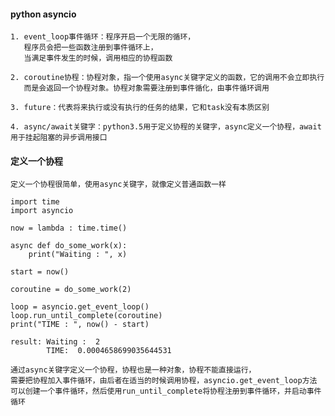 #### python asyncio
>

    1. event_loop事件循环：程序开启一个无限的循环，
       程序员会把一些函数注册到事件循环上，
       当满足事件发生的时候，调用相应的协程函数

    2. coroutine协程：协程对象，指一个使用async关键字定义的函数，它的调用不会立即执行
       而是会返回一个协程对象。协程对象需要注册到事件循化，由事件循环调用

    3. future：代表将来执行或没有执行的任务的结果，它和task没有本质区别

    4. async/await关键字：python3.5用于定义协程的关键字，async定义一个协程，await用于挂起阻塞的异步调用接口

#### 定义一个协程
>
    定义一个协程很简单，使用async关键字，就像定义普通函数一样

    import time
    import asyncio

    now = lambda : time.time()

    async def do_some_work(x):
        print("Waiting : ", x)

    start = now()

    coroutine = do_some_work(2)

    loop = asyncio.get_event_loop()
    loop.run_until_complete(coroutine)
    print("TIME : ", now() - start)

    result: Waiting :  2
            TIME:  0.0004658699035644531

    通过async关键字定义一个协程，协程也是一种对象，协程不能直接运行，
    需要把协程加入事件循环，由后者在适当的时候调用协程，asyncio.get_event_loop方法
    可以创建一个事件循环，然后使用run_until_complete将协程注册到事件循环，并启动事件循环
